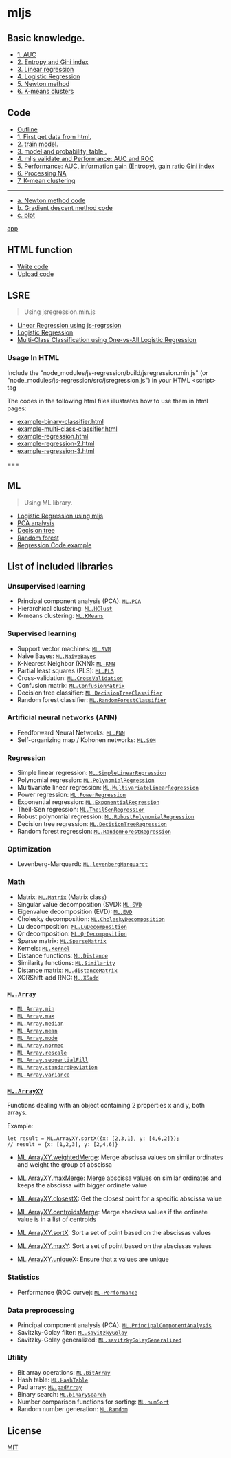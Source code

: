 # mljs
## Basic knowledge.

* [1. AUC](knowledge/a.AUC.md)  
* [2. Entropy and Gini index](knowledge/b.entropy.md)  
* [3. Linear regression](knowledge/c.linear.md)  
* [4. Logistic Regression](knowledge/d.logistic.md)  
* [5. Newton method](knowledge/e.newton.md)  
* [6. K-means clusters](knowledge/f.kmean.md)  

## Code
* [Outline](code_md/outline.md) 
* [1. First get data from html.](code_md/1.getdata.md) 
* [2. train model.](code_md/2.train.md) 
* [3. model and probability, table .](code_md/3.probability.md) 
* [4. mljs validate and Performance: AUC and ROC](code_md/4.validate.md) 
* [5. Performance: AUC,  information gain (Entropy), gain ratio Gini index ](code_md/5.entropy_code.md) 
* [6. Processing NA](code_md/6.na.md) 
* [7. K-mean clustering](code_md/7.kmean-cluster.md) 
---
* [a. Newton method code](code_md/a.newtoncode.md) 
* [b. Gradient descent method code](code_md/b.gradientcode.md) 
* [c. plot](code_md/c.plot.md) 

[app](https://github.com/xug15/mljs/releases/tag/v1.0.0)

## HTML function
* [Write code](htmlmd/write.md)
* [Upload code](htmlmd/upload.md)

## LSRE 
> Using jsregression.min.js
* [Linear Regression using js-regrssion](lsre/linear.md) 
* [Logistic Regression](lsre/logistic.md) 
* [Multi-Class Classification using One-vs-All Logistic Regression](lsre/multi_logistic.md) 


### Usage In HTML

Include the "node_modules/js-regression/build/jsregression.min.js" (or "node_modules/js-regression/src/jsregression.js") in your HTML \<script\> tag

The codes in the following html files illustrates how to use them in html pages:

* [example-binary-classifier.html](https://rawgit.com/chen0040/js-regression/master/example-binary-classifier.html)
* [example-multi-class-classifier.html](https://rawgit.com/chen0040/js-regression/master/example-multi-class-classifier.html)
* [example-regression.html](https://rawgit.com/chen0040/js-regression/master/example-regression.html)
* [example-regression-2.html](https://rawgit.com/chen0040/js-regression/master/example-regression-2.html)
* [example-regression-3.html](https://rawgit.com/chen0040/js-regression/master/example-regression-3.html)

===
## ML
> Using ML library.
* [Logistic Regression using mljs](mlmd/logistic.md)
* [PCA analysis](mlmd/pca.md)
* [Decision tree](mlmd/decision.md)
* [Random forest](mlmd/random_forest.md)
* [Regression Code example](mlmd/regression.md)



## List of included libraries

### Unsupervised learning

- Principal component analysis (PCA): [`ML.PCA`](https://github.com/mljs/pca)
- Hierarchical clustering: [`ML.HClust`](https://github.com/mljs/hclust)
- K-means clustering: [`ML.KMeans`](https://github.com/mljs/kmeans)

### Supervised learning

- Support vector machines: [`ML.SVM`](https://github.com/mljs/svm)
- Naive Bayes: [`ML.NaiveBayes`](https://github.com/mljs/naive-bayes)
- K-Nearest Neighbor (KNN): [`ML.KNN`](https://github.com/mljs/knn)
- Partial least squares (PLS): [`ML.PLS`](https://github.com/mljs/pls)
- Cross-validation: [`ML.CrossValidation`](https://github.com/mljs/cross-validation)
- Confusion matrix: [`ML.ConfusionMatrix`](https://github.com/mljs/confusion-matrix)
- Decision tree classifier: [`ML.DecisionTreeClassifier`](https://github.com/mljs/decision-tree-cart)
- Random forest classifier: [`ML.RandomForestClassifier`](https://github.com/mljs/random-forest)

### Artificial neural networks (ANN)

- Feedforward Neural Networks: [`ML.FNN`](https://github.com/mljs/feedforward-neural-networks)
- Self-organizing map / Kohonen networks: [`ML.SOM`](https://github.com/mljs/som)

### Regression

- Simple linear regression: [`ML.SimpleLinearRegression`](https://github.com/mljs/regression-simple-linear)
- Polynomial regression: [`ML.PolynomialRegression`](https://github.com/mljs/regression-polynomial)
- Multivariate linear regression: [`ML.MultivariateLinearRegression`](https://github.com/mljs/regression-multivariate-linear)
- Power regression: [`ML.PowerRegression`](https://github.com/mljs/regression-power)
- Exponential regression: [`ML.ExponentialRegression`](https://github.com/mljs/regression-exponential)
- Theil-Sen regression: [`ML.TheilSenRegression`](https://github.com/mljs/regression-theil-sen)
- Robust polynomial regression: [`ML.RobustPolynomialRegression`](https://github.com/mljs/regression-robust-polynomial)
- Decision tree regression: [`ML.DecisionTreeRegression`](https://github.com/mljs/decision-tree-cart)
- Random forest regression: [`ML.RandomForestRegression`](https://github.com/mljs/random-forest)

### Optimization

- Levenberg-Marquardt: [`ML.levenbergMarquardt`](https://github.com/mljs/levenberg-marquardt)

### Math

- Matrix: [`ML.Matrix`](https://github.com/mljs/matrix) (Matrix class)
- Singular value decomposition (SVD): [`ML.SVD`](https://github.com/mljs/matrix)
- Eigenvalue decomposition (EVD): [`ML.EVD`](https://github.com/mljs/matrix)
- Cholesky decomposition: [`ML.CholeskyDecomposition`](https://github.com/mljs/matrix)
- Lu decomposition: [`ML.LuDecomposition`](https://github.com/mljs/matrix)
- Qr decomposition: [`ML.QrDecomposition`](https://github.com/mljs/matrix)
- Sparse matrix: [`ML.SparseMatrix`](https://github.com/mljs/sparse-matrix)
- Kernels: [`ML.Kernel`](https://github.com/mljs/kernel)
- Distance functions: [`ML.Distance`](https://github.com/mljs/distance)
- Similarity functions: [`ML.Similarity`](https://github.com/mljs/distance)
- Distance matrix: [`ML.distanceMatrix`](https://github.com/mljs/distance-matrix)
- XORShift-add RNG: [`ML.XSadd`](https://github.com/mljs/xsadd)

### [`ML.Array`](https://github.com/mljs/array)

- [`ML.Array.min`](https://github.com/mljs/array/tree/master/packages/array-min)
- [`ML.Array.max`](https://github.com/mljs/array/tree/master/packages/array-max)
- [`ML.Array.median`](https://github.com/mljs/array/tree/master/packages/array-median)
- [`ML.Array.mean`](https://github.com/mljs/array/tree/master/packages/array-mean)
- [`ML.Array.mode`](https://github.com/mljs/array/tree/master/packages/array-mode)
- [`ML.Array.normed`](https://github.com/mljs/array/tree/master/packages/array-normed)
- [`ML.Array.rescale`](https://github.com/mljs/array/tree/master/packages/array-rescale)
- [`ML.Array.sequentialFill`](https://github.com/mljs/array/tree/master/packages/'ml-array-sequential-fill)
- [`ML.Array.standardDeviation`](https://github.com/mljs/array/tree/master/packages/array-standard-deviation)
- [`ML.Array.variance`](https://github.com/mljs/array/tree/master/packages/array-variance)

### [`ML.ArrayXY`](https://github.com/mljs/array-xy)

Functions dealing with an object containing 2 properties x and y, both arrays.

Example:

```
let result = ML.ArrayXY.sortX({x: [2,3,1], y: [4,6,2]});
// result = {x: [1,2,3], y: [2,4,6]}
```

- [ML.ArrayXY.weightedMerge](https://github.com/mljs/array-xy/tree/master/packages/array-xy-weighted-merge): Merge abscissa values on similar ordinates and weight the group of abscissa

- [ML.ArrayXY.maxMerge](https://github.com/mljs/array-xy/tree/master/packages/array-xy-max-merge): Merge abscissa values on similar ordinates and keeps the abscissa with bigger ordinate value
- [ML.ArrayXY.closestX](https://github.com/mljs/array-xy/tree/master/packages/array-xy-closest-x): Get the closest point for a specific abscissa value
- [ML.ArrayXY.centroidsMerge](https://github.com/mljs/array-xy/tree/master/packages/array-xy-centroids-merge): Merge abscissa values if the ordinate value is in a list of centroids
- [ML.ArrayXY.sortX](https://github.com/mljs/array-xy/tree/master/packages/array-xy-sort-x): Sort a set of point based on the abscissas values
- [ML.ArrayXY.maxY](https://github.com/mljs/array-xy/tree/master/packages/array-xy-max-y): Sort a set of point based on the abscissas values
- [ML.ArrayXY.uniqueX](https://github.com/mljs/array-xy/tree/master/packages/array-xy-unique-x): Ensure that x values are unique

### Statistics

- Performance (ROC curve): [`ML.Performance`](https://github.com/mljs/performance)

### Data preprocessing

- Principal component analysis (PCA): [`ML.PrincipalComponentAnalysis`](https://github.com/mljs/pca)
- Savitzky-Golay filter: [`ML.savitzkyGolay`](https://github.com/mljs/savitzky-golay)
- Savitzky-Golay generalized: [`ML.savitzkyGolayGeneralized`](https://github.com/mljs/savitzky-golay-generalized)

### Utility

- Bit array operations: [`ML.BitArray`](https://github.com/mljs/bit-array)
- Hash table: [`ML.HashTable`](https://github.com/mljs/hash-table)
- Pad array: [`ML.padArray`](https://github.com/mljs/pad-array)
- Binary search: [`ML.binarySearch`](https://github.com/darkskyapp/binary-search)
- Number comparison functions for sorting: [`ML.numSort`](https://github.com/sindresorhus/num-sort)
- Random number generation: [`ML.Random`](https://github.com/mljs/random)

## License

[MIT](./LICENSE)

